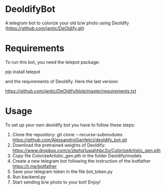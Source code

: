 # DeoldifyBot
A telegram bot to colorize your old b/w photo using Deoldify (https://github.com/jantic/DeOldify.git)

# Requirements
To run this bot, you need the telepot package:

pip install telepot

and the requirements of Deoldify. Here the last version:

https://github.com/jantic/DeOldify/blob/master/requirements.txt

# Usage
To set up your own deoldify bot you have to follow these steps:

1.  Clone the repository: git clone --recurse-submodules https://github.com/AlessandroGianfelici/deoldify_bot.git
2.  Download the pretrained weights of Deoldify: https://www.dropbox.com/s/zkehq1uwahhbc2o/ColorizeArtistic_gen.pth
3.  Copy file ColorizeArtistic_gen.pth in the folder Deoldify/models
4.  Create a new telegram bot following the instruction of the botfather https://t.me/botfather
5.  Save your telegram token in the file bot_token.py
6.  Run backend.py
7.  Start sending b/w photo to your bot! Enjoy!
